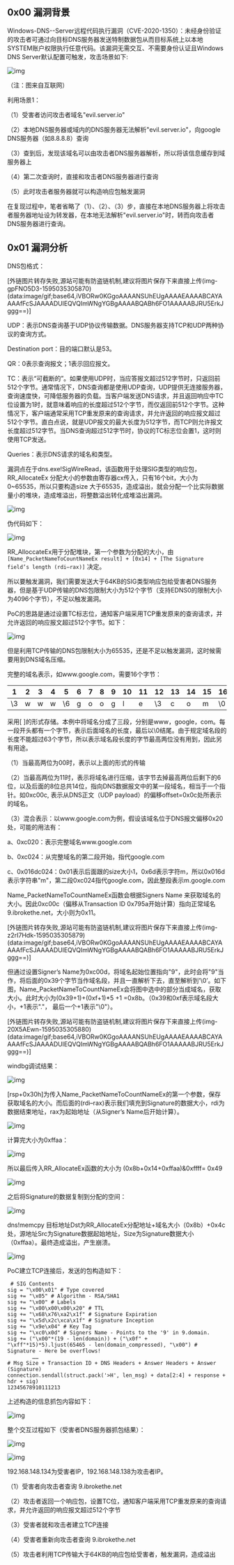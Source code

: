 ## 0x00 漏洞背景

Windows-DNS--Server远程代码执行漏洞（CVE-2020-1350）：未经身份验证的攻击者可通过向目标DNS服务器发送特制数据包从而目标系统上以本地SYSTEM账户权限执行任意代码。该漏洞无需交互、不需要身份认证且Windows DNS Server默认配置可触发，攻击场景如下:

![img](Windows-DNS--Server远程代码执行漏洞（CVE-2020-1350.assets/16273646831441689.jpg)

（注：图来自互联网）

利用场景1：

（1）受害者访问攻击者域名"evil.server.io"

（2）本地DNS服务器或域内的DNS服务器无法解析"evil.server.io"，向google DNS服务器（如8.8.8.8）查询

（3）查到后，发现该域名可以由攻击者DNS服务器解析，所以将该信息缓存到域服务器上

（4）第二次查询时，直接和攻击者DNS服务器进行查询

（5）此时攻击者服务器就可以构造响应包触发漏洞

在复现过程中，笔者省略了（1）、（2）、（3）步，直接在本地DNS服务器上将攻击者服务器地址设为转发器，在本地无法解析"evil.server.io"时，转而向攻击者DNS服务器进行查询。

## 0x01 漏洞分析

DNS包格式：

[外链图片转存失败,源站可能有防盗链机制,建议将图片保存下来直接上传(img-gpFNO5D3-1595035305870)(data:image/gif;base64,iVBORw0KGgoAAAANSUhEUgAAAAEAAAABCAYAAAAfFcSJAAAADUlEQVQImWNgYGBgAAAABQABh6FO1AAAAABJRU5ErkJggg==)]

UDP：表示DNS查询基于UDP协议传输数据。DNS服务器支持TCP和UDP两种协议的查询方式。

Destination port：目的端口默认是53。

QR：0表示查询报文；1表示回应报文。

TC：表示“可截断的”。如果使用UDP时，当应答报文超过512字节时，只返回前512个字节。通常情况下，DNS查询都是使用UDP查询，UDP提供无连接服务器，查询速度快，可降低服务器的负载。当客户端发送DNS请求，并且返回响应中TC位设置为1时，就意味着响应的长度超过512个字节，而仅返回前512个字节。这种情况下，客户端通常采用TCP重发原来的查询请求，并允许返回的响应报文超过512个字节。直白点说，就是UDP报文的最大长度为512字节，而TCP则允许报文长度超过512字节。当DNS查询超过512字节时，协议的TC标志位会置1，这时则使用TCP发送。

Queries：表示DNS请求的域名和类型。

漏洞点在于dns.exe!SigWireRead，该函数用于处理SIG类型的响应包，RR_AllocateEx  分配大小的参数由寄存器cx传入，只有16个bit，大小为0~65535，所以只要构造size  大于65535，造成溢出，就会分配一个比实际数据量小的堆块，造成堆溢出，将整数溢出转化成堆溢出漏洞。

![img](Windows-DNS--Server远程代码执行漏洞（CVE-2020-1350.assets/1627364683321741.jpg)

伪代码如下：

![img](Windows-DNS--Server远程代码执行漏洞（CVE-2020-1350.assets/1627364683437247.jpg)

RR_AlloccateEx用于分配堆块，第一个参数为分配的大小，由`[Name_PacketNameToCountNameEx result] + [0x14] + [The Signature field’s length (rdi–rax)]` 决定。

所以要触发漏洞，我们需要发送大于64KB的SIG类型响应包给受害者DNS服务器，但是基于UDP传输的DNS包限制大小为512个字节（支持EDNS0的限制大小为4096个字节），不足以触发漏洞。

PoC的思路是通过设置TC标志位，通知客户端采用TCP重发原来的查询请求，并允许返回的响应报文超过512个字节。如下：

![img](Windows-DNS--Server远程代码执行漏洞（CVE-2020-1350.assets/1627364683556372.jpg)

但是利用TCP传输的DNS包限制大小为65535，还是不足以触发漏洞，这时候需要用到DNS域名压缩。

完整的域名表示，如www.google.com，需要16个字节：

| 1    | 2    | 3    | 4    | 5    | 6    | 7    | 8    | 9    | 10   | 11   | 12   | 13   | 14   | 15   | 16   |
| ---- | ---- | ---- | ---- | ---- | ---- | ---- | ---- | ---- | ---- | ---- | ---- | ---- | ---- | ---- | ---- |
| \3   | w    | w    | w    | \6   | g    | o    | o    | g    | l    | e    | \3   | c    | o    | m    | \0   |

采用[ ]的形式存储。本例中将域名分成了三段，分别是www，google，com。每一段开头都有一个字节，表示后面域名的长度，最后以\0结尾。由于规定域名段的长度不能超过63个字节，所以表示域名段长度的字节最高两位没有用到，因此另有用途。

（1）当最高两位为00时，表示以上面的形式的传输

（2）当最高两位为11时，表示将域名进行压缩，该字节去掉最高两位后剩下的6位，以及后面的8位总共14位，指向DNS数据报文中的某一段域名，相当于一个指针。如0xc00c, 表示从DNS正文（UDP payload）的偏移offset=0x0c处所表示的域名。

（3）混合表示：以www.google.com为例，假设该域名位于DNS报文偏移0x20处，可能的用法有：

a、0xc020：表示完整域名www.google.com

b、0xc024：从完整域名的第二段开始，指代google.com

c、0x016dc024：0x01表示后面跟的size大小1，0x6d表示字符m，所以0x016d表示字符串"m"，第二段0xc024指代google.com，因此整段表示m.google.com

Name_PacketNameToCountNameEx函数会根据Signers Name 来获取域名的大小。因此0xc00c（偏移从Transaction ID 0x795a开始计算）指向正常域名9.ibrokethe.net，大小则为0x11。

[外链图片转存失败,源站可能有防盗链机制,建议将图片保存下来直接上传(img-z2rI7Hdk-1595035305879)(data:image/gif;base64,iVBORw0KGgoAAAANSUhEUgAAAAEAAAABCAYAAAAfFcSJAAAADUlEQVQImWNgYGBgAAAABQABh6FO1AAAAABJRU5ErkJggg==)]

但通过设置Signer’s  Name为0xc00d，将域名起始位置指向"9"，此时会将"9"当作，将后面的0x39个字节当作域名段，并且一直解析下去，直至解析到’\0’。如下图，Name_PacketNameToCountNameEx会将图中选中的部分当成域名，获取大小。此时大小为(0x39+1)+(0xf+1)*5 +1 =0x8b。（0x39和0xf表示域名段大小，+1表示"."， 最后一个+1表示"\0"）。

[外链图片转存失败,源站可能有防盗链机制,建议将图片保存下来直接上传(img-20X5AEwn-1595035305880)(data:image/gif;base64,iVBORw0KGgoAAAANSUhEUgAAAAEAAAABCAYAAAAfFcSJAAAADUlEQVQImWNgYGBgAAAABQABh6FO1AAAAABJRU5ErkJggg==)]

windbg调试结果：

![img](Windows-DNS--Server远程代码执行漏洞（CVE-2020-1350.assets/1627364683678325.jpg)

[rsp+0x30h]为传入Name_PacketNameToCountNameEx的第一个参数，保存获取域名的大小。而后面的(rdi–rax)表示我们填充到Signature的数据大小，rdi为数据结束地址，rax为起始地址（从Signer’s Name后开始计算）。

![img](Windows-DNS--Server远程代码执行漏洞（CVE-2020-1350.assets/16273646838073149.jpg)

计算完大小为0xffaa：

![img](Windows-DNS--Server远程代码执行漏洞（CVE-2020-1350.assets/1627364683937879.jpg)

所以最后传入RR_AllocateEx函数的大小为 (0x8b+0x14+0xffaa)&0xffff= 0x49

![img](Windows-DNS--Server远程代码执行漏洞（CVE-2020-1350.assets/1627364684066692.jpg)

之后将Signature的数据复制到分配的空间：

![img](Windows-DNS--Server远程代码执行漏洞（CVE-2020-1350.assets/1627364684203182.jpg)

dns!memcpy 目标地址Dst为RR_AllocateEx分配地址+域名大小（0x8b）+0x4c处，源地址Src为Signature数据起始地址，Size为Signature数据大小（0xffaa）。最终造成溢出，产生崩溃。

![img](Windows-DNS--Server远程代码执行漏洞（CVE-2020-1350.assets/16273646844623418.jpg)

PoC建立TCP连接后，发送的包构造如下：

```
 # SIG Contents
sig = "\x00\x01" # Type covered
sig += "\x05" # Algorithm - RSA/SHA1
sig += "\x00" # Labels
sig += "\x00\x00\x00\x20" # TTL
sig += "\x68\x76\xa2\x1f" # Signature Expiration
sig += "\x5d\x2c\xca\x1f" # Signature Inception
sig += "\x9e\x04" # Key Tag
sig += "\xc0\x0d" # Signers Name - Points to the '9' in 9.domain.
sig += ("\x00"*(19 - len(domain)) + ("\x0f" + "\xff"*15)*5).ljust(65465 - len(domain_compressed), "\x00") # Signature - Here be overflows!
        ……
# Msg Size + Transaction ID + DNS Headers + Answer Headers + Answer (Signature)
connection.sendall(struct.pack('>H', len_msg) + data[2:4] + response + hdr + sig)
12345678910111213
```

上述构造的信息抓包内容如下：

![img](Windows-DNS--Server远程代码执行漏洞（CVE-2020-1350.assets/1627364684630029.jpg)

整个交互过程如下（受害者DNS服务器抓包结果）：

![img](Windows-DNS--Server远程代码执行漏洞（CVE-2020-1350.assets/1627364684841812.jpg)

![img](Windows-DNS--Server远程代码执行漏洞（CVE-2020-1350.assets/16273646850296361.jpg)

192.168.148.134为受害者IP，192.168.148.138为攻击者IP。

（1）受害者向攻击者查询 9.ibrokethe.net

（2）攻击者返回一个响应包，设置TC位，通知客户端采用TCP重发原来的查询请求，并允许返回的响应报文超过512个字节

（3）受害者就和攻击者建立TCP连接

（4）受害者重新向攻击者查询 9.ibrokethe.net

（5）攻击者利用TCP传输大于64KB的响应包给受害者，触发漏洞，造成溢出